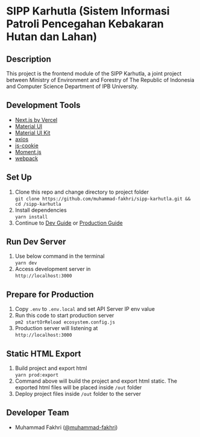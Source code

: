 # SIPP Karhutla (Sistem Informasi Patroli Pencegahan Kebakaran Hutan dan Lahan)

## Description

This project is the frontend module of the SIPP Karhutla, a joint project between Ministry of Environment and Forestry of The Republic of Indonesia and Computer Science Department of IPB University.

## Development Tools

-   [Next.js by Vercel](https://nextjs.org)
-   [Material UI](https://material-ui.com)
-   [Material UI Kit](https://www.creative-tim.com/product/nextjs-material-kit)
-   [axios](https://github.com/axios/axios)
-   [js-cookie](https://github.com/js-cookie/js-cookie)
-   [Moment.js](https://momentjs.com)
-   [webpack](https://webpack.js.org)

## Set Up

1. Clone this repo and change directory to project folder  
   `git clone https://github.com/muhammad-fakhri/sipp-karhutla.git && cd /sipp-karhutla`
2. Install dependencies  
   `yarn install`
3. Continue to [Dev Guide](#run-dev-server) or [Production Guide](#prepare-for-production)

## Run Dev Server

1. Use below command in the terminal  
   `yarn dev`
2. Access development server in  
   `http://localhost:3000`

## Prepare for Production

1. Copy `.env` to `.env.local` and set API Server IP env value
2. Run this code to start production server  
   `pm2 startOrReload ecosystem.config.js`
3. Production server will listening at  
   `http://localhost:3000`

## Static HTML Export

1. Build project and export html  
   `yarn prod:export`
2. Command above will build the project and export html static. The exported html files will be placed inside `/out` folder
3. Deploy project files inside `/out` folder to the server

## Developer Team

-   Muhammad Fakhri ([@muhammad-fakhri](https://github.com/muhammad-fakhri))
